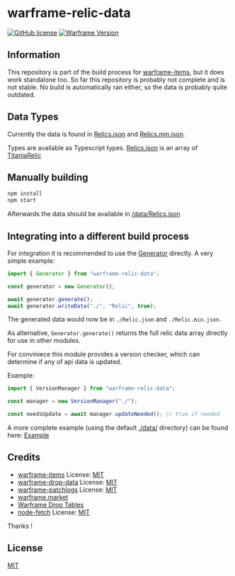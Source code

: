 # warframe-relic-data

[![GitHub license](https://img.shields.io/github/license/TitaniaProject/warframe-relic-data?style=for-the-badge)](https://github.com/TitaniaProject/warframe-relic-data/blob/master/License)
[![Warframe Version](https://img.shields.io/badge/dynamic/json?color=blueviolet&label=Warframe%20Version&query=%24.version&url=https%3A%2F%2Fraw.githubusercontent.com%2FTitaniaProject%2Fwarframe-relic-data%2Fdevelopment%2Fdata%2Fversion.json&style=for-the-badge)](https://github.com/TitaniaProject/warframe-relic-data/blob/development/data/version.json)

## Information

This repository is part of the build process for [warframe-items](https://github.com/WFCD/warframe-items), 
but it does work standalone too.
So far this repository is probably not complete and is not stable.
No build is automatically ran either, so the data is probably quite outdated.

## Data Types

Currently the data is found in [Relics.json](/data/Relics.json) and [Relics.min.json](/data/Relics.min.json).

Types are available as Typescript types.
[Relics.json](/data/Relics.json) is an array of [TitaniaRelic](/src/Types.ts)

## Manually building
```bash
npm install
npm start
```
Afterwards the data should be available in [/data/Relics.json](/data/Relics.json)

## Integrating into a different build process

For integration it is recommended to use the [Generator](/src/Generator.ts) directly.
A very simple example:

```ts
import { Generator } from "warframe-relic-data";

const generator = new Generator();

await generator.generate();
await generator.writeData("./", "Relic", true);
```
The generated data would now be in `./Relic.json` and `./Relic.min.json`.

As alternative, `Generator.generate()` returns the full relic data array directly for use in other modules.

For conviniece this module provides a version checker, which can determine if any of api data is updated.

Example:

```ts
import { VersionManager } from "warframe-relic-data";

const manager = new VersionManager("./");

const needsUpdate = await manager.updateNeeded(); // true if needed

```

A more complete example (using the default [./data/](./data/) directory) can be found here: [Example](./src/Build.ts)

## Credits

- [warframe-items](https://github.com/WFCD/warframe-items) License: [MIT](https://github.com/WFCD/warframe-items/blob/master/LICENSE)
- [warframe-drop-data](https://github.com/WFCD/warframe-drop-data) License: [MIT](https://github.com/WFCD/warframe-drop-data/blob/main/LICENSE)
- [warframe-patchlogs](https://github.com/WFCD/warframe-patchlogs) License: [MIT](https://github.com/WFCD/warframe-patchlogs/blob/master/LICENSE)
- [warframe.market](https://warframe.market)
- [Warframe Drop Tables](https://n8k6e2y6.ssl.hwcdn.net/repos/hnfvc0o3jnfvc873njb03enrf56.html)
- [node-fetch](https://github.com/node-fetch/node-fetch/tree/2.x) License: [MIT](https://github.com/node-fetch/node-fetch/blob/2.x/LICENSE.md)

Thanks !

## License

[MIT](/License)